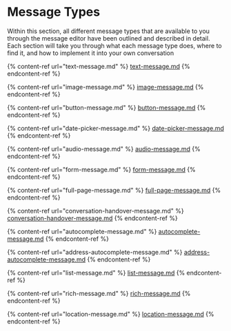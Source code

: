 # Message Types

Within this section, all different message types that are available to you through the message editor have been outlined and described in detail. Each section will take you through what each message type does, where to find it, and how to implement it into your own conversation

{% content-ref url="text-message.md" %}
[text-message.md](text-message.md)
{% endcontent-ref %}

{% content-ref url="image-message.md" %}
[image-message.md](image-message.md)
{% endcontent-ref %}

{% content-ref url="button-message.md" %}
[button-message.md](button-message.md)
{% endcontent-ref %}

{% content-ref url="date-picker-message.md" %}
[date-picker-message.md](date-picker-message.md)
{% endcontent-ref %}

{% content-ref url="audio-message.md" %}
[audio-message.md](audio-message.md)
{% endcontent-ref %}

{% content-ref url="form-message.md" %}
[form-message.md](form-message.md)
{% endcontent-ref %}

{% content-ref url="full-page-message.md" %}
[full-page-message.md](full-page-message.md)
{% endcontent-ref %}

{% content-ref url="conversation-handover-message.md" %}
[conversation-handover-message.md](conversation-handover-message.md)
{% endcontent-ref %}

{% content-ref url="autocomplete-message.md" %}
[autocomplete-message.md](autocomplete-message.md)
{% endcontent-ref %}

{% content-ref url="address-autocomplete-message.md" %}
[address-autocomplete-message.md](address-autocomplete-message.md)
{% endcontent-ref %}

{% content-ref url="list-message.md" %}
[list-message.md](list-message.md)
{% endcontent-ref %}

{% content-ref url="rich-message.md" %}
[rich-message.md](rich-message.md)
{% endcontent-ref %}

{% content-ref url="location-message.md" %}
[location-message.md](location-message.md)
{% endcontent-ref %}
